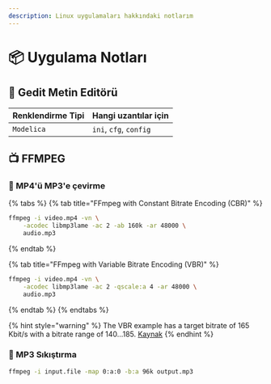 ```yaml
---
description: Linux uygulamaları hakkındaki notlarım
---
```


# 📦 Uygulama Notları

## 📑 Gedit Metin Editörü

| Renklendirme Tipi | Hangi uzantılar için |
| :--- | :--- |
| `Modelica` | `ini`, `cfg`, `config` |

## 📺 FFMPEG

### 💱 MP4'ü MP3'e çevirme

{% tabs %}
{% tab title="FFmpeg with Constant Bitrate Encoding \(CBR\)" %}
```bash
ffmpeg -i video.mp4 -vn \
    -acodec libmp3lame -ac 2 -ab 160k -ar 48000 \
    audio.mp3
```
{% endtab %}

{% tab title="FFmpeg with Variable Bitrate Encoding \(VBR\)" %}
```bash
ffmpeg -i video.mp4 -vn \
    -acodec libmp3lame -ac 2 -qscale:a 4 -ar 48000 \
    audio.mp3
```
{% endtab %}
{% endtabs %}

{% hint style="warning" %}
The VBR example has a target bitrate of 165 Kbit/s with a bitrate range of 140...185. [Kaynak](https://askubuntu.com/a/84633/898692)
{% endhint %}

### 🦶 MP3 Sıkıştırma

```bash
ffmpeg -i input.file -map 0:a:0 -b:a 96k output.mp3
```

